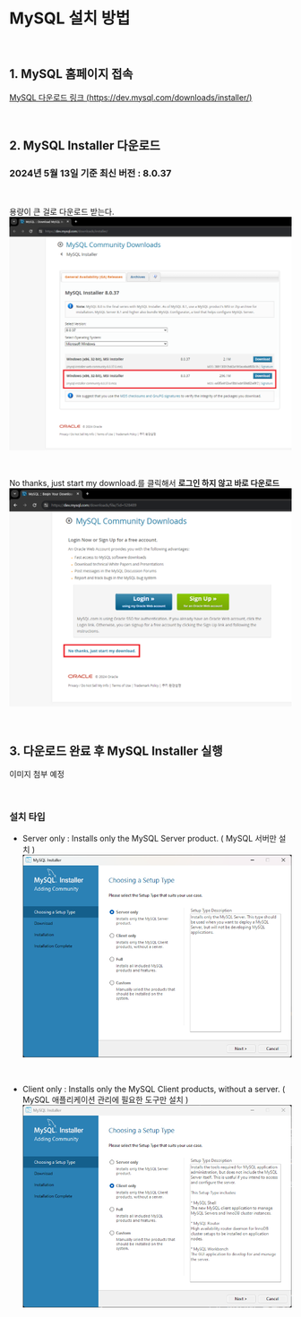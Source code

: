 # MySQL 설치 방법

<br/>

## 1. MySQL 홈페이지 접속
[MySQL 다운로드 링크 (https://dev.mysql.com/downloads/installer/)](https://dev.mysql.com/downloads/installer/)

<br/>

## 2. MySQL Installer 다운로드
### 2024년 5월 13일 기준 최신 버전 : **8.0.37**

<br/>

용량이 큰 걸로 다운로드 받는다.     
![image1](./images/240513-1.png)

<br/>

No thanks, just start my download.를 클릭해서 **로그인 하지 않고 바로 다운로드**
![image2](./images/240513-2.png)

<br/>

## 3. 다운로드 완료 후 MySQL Installer 실행
이미지 첨부 예정

<br/>

### 설치 타입

* Server only : Installs only the MySQL Server product. ( MySQL 서버만 설치 )
![image3](./images/240515-1.png)

<br/>

* Client only : Installs only the MySQL Client products, without a server. ( MySQL 애플리케이션 관리에 필요한 도구만 설치 )
![image4](./images/240515-2.png)